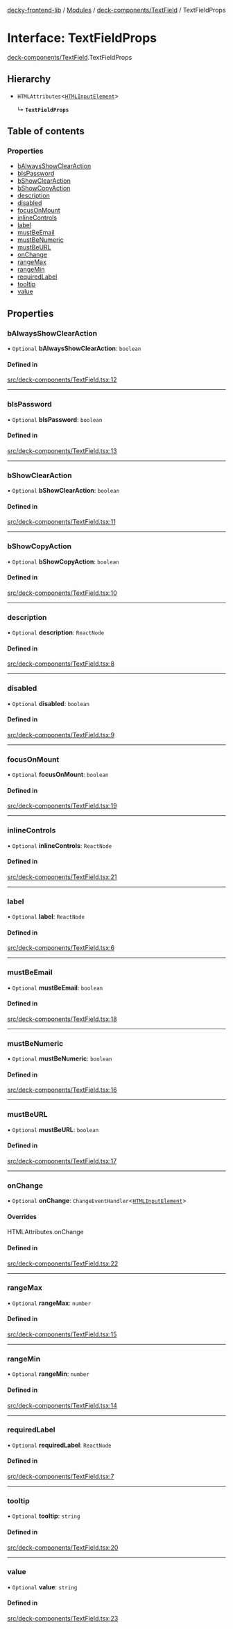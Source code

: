 [decky-frontend-lib](../README.md) / [Modules](../modules.md) / [deck-components/TextField](../modules/deck_components_TextField.md) / TextFieldProps

# Interface: TextFieldProps

[deck-components/TextField](../modules/deck_components_TextField.md).TextFieldProps

## Hierarchy

- `HTMLAttributes`<[`HTMLInputElement`]( https://developer.mozilla.org/en-US/docs/Web/API/HTMLInputElement )\>

  ↳ **`TextFieldProps`**

## Table of contents

### Properties

- [bAlwaysShowClearAction](deck_components_TextField.TextFieldProps.md#balwaysshowclearaction)
- [bIsPassword](deck_components_TextField.TextFieldProps.md#bispassword)
- [bShowClearAction](deck_components_TextField.TextFieldProps.md#bshowclearaction)
- [bShowCopyAction](deck_components_TextField.TextFieldProps.md#bshowcopyaction)
- [description](deck_components_TextField.TextFieldProps.md#description)
- [disabled](deck_components_TextField.TextFieldProps.md#disabled)
- [focusOnMount](deck_components_TextField.TextFieldProps.md#focusonmount)
- [inlineControls](deck_components_TextField.TextFieldProps.md#inlinecontrols)
- [label](deck_components_TextField.TextFieldProps.md#label)
- [mustBeEmail](deck_components_TextField.TextFieldProps.md#mustbeemail)
- [mustBeNumeric](deck_components_TextField.TextFieldProps.md#mustbenumeric)
- [mustBeURL](deck_components_TextField.TextFieldProps.md#mustbeurl)
- [onChange](deck_components_TextField.TextFieldProps.md#onchange)
- [rangeMax](deck_components_TextField.TextFieldProps.md#rangemax)
- [rangeMin](deck_components_TextField.TextFieldProps.md#rangemin)
- [requiredLabel](deck_components_TextField.TextFieldProps.md#requiredlabel)
- [tooltip](deck_components_TextField.TextFieldProps.md#tooltip)
- [value](deck_components_TextField.TextFieldProps.md#value)

## Properties

### bAlwaysShowClearAction

• `Optional` **bAlwaysShowClearAction**: `boolean`

#### Defined in

[src/deck-components/TextField.tsx:12](https://github.com/SteamDeckHomebrew/decky-frontend-lib/blob/82768e0/src/deck-components/TextField.tsx#L12)

___

### bIsPassword

• `Optional` **bIsPassword**: `boolean`

#### Defined in

[src/deck-components/TextField.tsx:13](https://github.com/SteamDeckHomebrew/decky-frontend-lib/blob/82768e0/src/deck-components/TextField.tsx#L13)

___

### bShowClearAction

• `Optional` **bShowClearAction**: `boolean`

#### Defined in

[src/deck-components/TextField.tsx:11](https://github.com/SteamDeckHomebrew/decky-frontend-lib/blob/82768e0/src/deck-components/TextField.tsx#L11)

___

### bShowCopyAction

• `Optional` **bShowCopyAction**: `boolean`

#### Defined in

[src/deck-components/TextField.tsx:10](https://github.com/SteamDeckHomebrew/decky-frontend-lib/blob/82768e0/src/deck-components/TextField.tsx#L10)

___

### description

• `Optional` **description**: `ReactNode`

#### Defined in

[src/deck-components/TextField.tsx:8](https://github.com/SteamDeckHomebrew/decky-frontend-lib/blob/82768e0/src/deck-components/TextField.tsx#L8)

___

### disabled

• `Optional` **disabled**: `boolean`

#### Defined in

[src/deck-components/TextField.tsx:9](https://github.com/SteamDeckHomebrew/decky-frontend-lib/blob/82768e0/src/deck-components/TextField.tsx#L9)

___

### focusOnMount

• `Optional` **focusOnMount**: `boolean`

#### Defined in

[src/deck-components/TextField.tsx:19](https://github.com/SteamDeckHomebrew/decky-frontend-lib/blob/82768e0/src/deck-components/TextField.tsx#L19)

___

### inlineControls

• `Optional` **inlineControls**: `ReactNode`

#### Defined in

[src/deck-components/TextField.tsx:21](https://github.com/SteamDeckHomebrew/decky-frontend-lib/blob/82768e0/src/deck-components/TextField.tsx#L21)

___

### label

• `Optional` **label**: `ReactNode`

#### Defined in

[src/deck-components/TextField.tsx:6](https://github.com/SteamDeckHomebrew/decky-frontend-lib/blob/82768e0/src/deck-components/TextField.tsx#L6)

___

### mustBeEmail

• `Optional` **mustBeEmail**: `boolean`

#### Defined in

[src/deck-components/TextField.tsx:18](https://github.com/SteamDeckHomebrew/decky-frontend-lib/blob/82768e0/src/deck-components/TextField.tsx#L18)

___

### mustBeNumeric

• `Optional` **mustBeNumeric**: `boolean`

#### Defined in

[src/deck-components/TextField.tsx:16](https://github.com/SteamDeckHomebrew/decky-frontend-lib/blob/82768e0/src/deck-components/TextField.tsx#L16)

___

### mustBeURL

• `Optional` **mustBeURL**: `boolean`

#### Defined in

[src/deck-components/TextField.tsx:17](https://github.com/SteamDeckHomebrew/decky-frontend-lib/blob/82768e0/src/deck-components/TextField.tsx#L17)

___

### onChange

• `Optional` **onChange**: `ChangeEventHandler`<[`HTMLInputElement`]( https://developer.mozilla.org/en-US/docs/Web/API/HTMLInputElement )\>

#### Overrides

HTMLAttributes.onChange

#### Defined in

[src/deck-components/TextField.tsx:22](https://github.com/SteamDeckHomebrew/decky-frontend-lib/blob/82768e0/src/deck-components/TextField.tsx#L22)

___

### rangeMax

• `Optional` **rangeMax**: `number`

#### Defined in

[src/deck-components/TextField.tsx:15](https://github.com/SteamDeckHomebrew/decky-frontend-lib/blob/82768e0/src/deck-components/TextField.tsx#L15)

___

### rangeMin

• `Optional` **rangeMin**: `number`

#### Defined in

[src/deck-components/TextField.tsx:14](https://github.com/SteamDeckHomebrew/decky-frontend-lib/blob/82768e0/src/deck-components/TextField.tsx#L14)

___

### requiredLabel

• `Optional` **requiredLabel**: `ReactNode`

#### Defined in

[src/deck-components/TextField.tsx:7](https://github.com/SteamDeckHomebrew/decky-frontend-lib/blob/82768e0/src/deck-components/TextField.tsx#L7)

___

### tooltip

• `Optional` **tooltip**: `string`

#### Defined in

[src/deck-components/TextField.tsx:20](https://github.com/SteamDeckHomebrew/decky-frontend-lib/blob/82768e0/src/deck-components/TextField.tsx#L20)

___

### value

• `Optional` **value**: `string`

#### Defined in

[src/deck-components/TextField.tsx:23](https://github.com/SteamDeckHomebrew/decky-frontend-lib/blob/82768e0/src/deck-components/TextField.tsx#L23)
